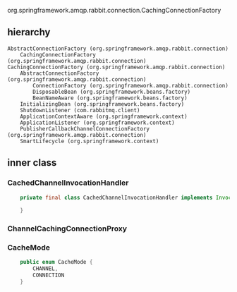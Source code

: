 org.springframework.amqp.rabbit.connection.CachingConnectionFactory

## hierarchy
```
AbstractConnectionFactory (org.springframework.amqp.rabbit.connection)
    CachingConnectionFactory (org.springframework.amqp.rabbit.connection)
CachingConnectionFactory (org.springframework.amqp.rabbit.connection)
    AbstractConnectionFactory (org.springframework.amqp.rabbit.connection)
        ConnectionFactory (org.springframework.amqp.rabbit.connection)
        DisposableBean (org.springframework.beans.factory)
        BeanNameAware (org.springframework.beans.factory)
    InitializingBean (org.springframework.beans.factory)
    ShutdownListener (com.rabbitmq.client)
    ApplicationContextAware (org.springframework.context)
    ApplicationListener (org.springframework.context)
    PublisherCallbackChannelConnectionFactory (org.springframework.amqp.rabbit.connection)
    SmartLifecycle (org.springframework.context)
```


## inner class

### CachedChannelInvocationHandler
```java
    private final class CachedChannelInvocationHandler implements InvocationHandler {
        
    }
```

### ChannelCachingConnectionProxy

### CacheMode
```java
	public enum CacheMode {
		CHANNEL,
		CONNECTION
	}
```